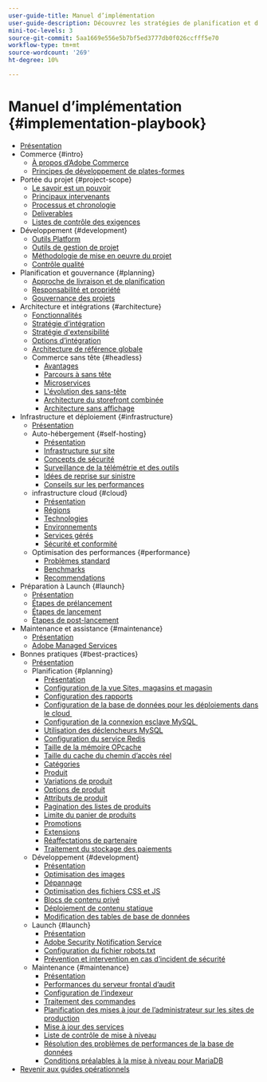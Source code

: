 ```yaml
---
user-guide-title: Manuel d’implémentation
user-guide-description: Découvrez les stratégies de planification et d’implémentation d’un site Adobe Commerce performant.
mini-toc-levels: 3
source-git-commit: 5aa1669e556e5b7bf5ed3777db0f026ccfff5e70
workflow-type: tm+mt
source-wordcount: '269'
ht-degree: 10%

---
```



# Manuel d’implémentation {#implementation-playbook}

- [Présentation](overview.md)
- Commerce {#intro}
   - [À propos d’Adobe Commerce](intro/about-commerce.md)
   - [Principes de développement de plates-formes](intro/platform-development.md)
- Portée du projet {#project-scope}
   - [Le savoir est un pouvoir](project-scope/knowledge.md)
   - [Principaux intervenants](project-scope/key-stakeholders.md)
   - [Processus et chronologie](project-scope/process-timeline.md)
   - [Deliverables](project-scope/deliverables.md)
   - [Listes de contrôle des exigences](project-scope/requirement-checklists.md)
- Développement {#development}
   - [Outils Platform](development/platform-tools.md)
   - [Outils de gestion de projet](development/project-management-tools.md)
   - [Méthodologie de mise en oeuvre du projet](development/delivery.md)
   - [Contrôle qualité](development/quality-control.md)
- Planification et gouvernance {#planning}
   - [Approche de livraison et de planification](planning/delivery.md)
   - [Responsabilité et propriété](planning/ownership.md)
   - [Gouvernance des projets](planning/governance.md)
- Architecture et intégrations {#architecture}
   - [Fonctionnalités](architecture/capabilities.md)
   - [Stratégie d’intégration](architecture/integration-strategy.md)
   - [Stratégie d&#39;extensibilité](architecture/extensibility-strategy.md)
   - [Options d’intégration](architecture/integration-options.md)
   - [Architecture de référence globale](architecture/global-reference.md)
   - Commerce sans tête {#headless}
      - [Avantages](architecture/headless/benefits.md)
      - [Parcours à sans tête](architecture/headless/journey-to-headless.md)
      - [Microservices](architecture/headless/microservices.md)
      - [L&#39;évolution des sans-tête](architecture/headless/evolution.md)
      - [Architecture du storefront combinée](architecture/headless/legacy-storefront.md)
      - [Architecture sans affichage](architecture/headless/adobe-commerce.md)
- Infrastructure et déploiement {#infrastructure}
   - [Présentation](infrastructure/overview.md)
   - Auto-hébergement {#self-hosting}
      - [Présentation](infrastructure/self-hosting/overview.md)
      - [Infrastructure sur site](infrastructure/self-hosting/on-premises.md)
      - [Concepts de sécurité](infrastructure/self-hosting/security-concepts.md)
      - [Surveillance de la télémétrie et des outils](infrastructure/self-hosting/monitoring-tools.md)
      - [Idées de reprise sur sinistre](infrastructure/self-hosting/disaster-recovery-ideas.md)
      - [Conseils sur les performances](infrastructure/self-hosting/performance-tips.md)
   - infrastructure cloud {#cloud}
      - [Présentation](infrastructure/cloud/overview.md)
      - [Régions](infrastructure/cloud/regions.md)
      - [Technologies](infrastructure/cloud/technology.md)
      - [Environnements](infrastructure/cloud/environments.md)
      - [Services gérés](infrastructure/cloud/managed-services.md)
      - [Sécurité et conformité](infrastructure/cloud/security.md)
   - Optimisation des performances {#performance}
      - [Problèmes standard](infrastructure/performance/optimization.md)
      - [Benchmarks](infrastructure/performance/benchmarks.md)
      - [Recommendations](infrastructure/performance/recommendations.md)
- Préparation à Launch {#launch}
   - [Présentation](launch/overview.md)
   - [Étapes de prélancement](launch/pre-launch-steps.md)
   - [Étapes de lancement](launch/launch-steps.md)
   - [Étapes de post-lancement](launch/post-launch-steps.md)
- Maintenance et assistance {#maintenance}
   - [Présentation](maintenance/overview.md)
   - [Adobe Managed Services](maintenance/adobe-managed-services.md)
- Bonnes pratiques {#best-practices}
   - [Présentation](best-practices/phases.md)
   - Planification {#planning}
      - [Présentation](best-practices/planning/overview.md)
      - [Configuration de la vue Sites, magasins et magasin](best-practices/planning/sites-stores-store-views.md)
      - [Configuration des rapports](best-practices/planning/reporting-configuration.md)
      - [Configuration de la base de données pour les déploiements dans le cloud &#x200B;](best-practices/planning/database-on-cloud.md)
      - [Configuration de la connexion esclave MySQL &#x200B;](best-practices/planning/configure-mysql-slave-connection-on-cloud.md)
      - [Utilisation des déclencheurs MySQL](best-practices/planning/mysql-triggers-usage.md)
      - [Configuration du service Redis](best-practices/planning/redis-service-configuration.md)
      - [Taille de la mémoire OPcache](best-practices/planning/opcache-memory-size.md)
      - [Taille du cache du chemin d’accès réel](best-practices/planning/realpath-cache-size.md)
      - [Catégories](best-practices/planning/category-limits.md)
      - [Produit](best-practices/planning/product-sku-limits.md)
      - [Variations de produit](best-practices/planning/product-variations.md)
      - [Options de produit](best-practices/planning/product-options.md)
      - [Attributs de produit](best-practices/planning/product-attributes-and-options.md)
      - [Pagination des listes de produits](best-practices/planning/product-listing-pagination.md)
      - [Limite du panier de produits](best-practices/planning/product-cart.md)
      - [Promotions](best-practices/planning/product-cart-promotions.md)
      - [Extensions](best-practices/planning/extensions.md)
      - [Réaffectations de partenaire](best-practices/planning/partner-escalation.md)
      - [Traitement du stockage des paiements](best-practices/planning/payment-processing-storage.md)
   - Développement {#development}
      - [Présentation](best-practices/development/overview.md)
      - [Optimisation des images](best-practices/development/image-optimization.md)
      - [Dépannage](best-practices/development/troubleshooting.md)
      - [Optimisation des fichiers CSS et JS](best-practices/development/optimize-css-js-files.md)
      - [Blocs de contenu privé](best-practices/development/private-content-block-configuration.md)
      - [Déploiement de contenu statique](best-practices/development/static-content-deployment.md)
      - [Modification des tables de base de données](best-practices/development/modifying-core-and-third-party-tables.md)
   - Launch {#launch}
      - [Présentation](best-practices/launch/overview.md)
      - [Adobe Security Notification Service](best-practices/launch/security-notification-service.md)
      - [Configuration du fichier robots.txt](best-practices/launch/robots-txt.md)
      - [Prévention et intervention en cas d’incident de sécurité](best-practices/launch/prevent-respond-security-incident.md)
   - Maintenance {#maintenance}
      - [Présentation](best-practices/maintenance/overview.md)
      - [Performances du serveur frontal d’audit](best-practices/maintenance/frontend-performance.md)
      - [Configuration de l’indexeur](best-practices/maintenance/indexer-configuration.md)
      - [Traitement des commandes](best-practices/maintenance/order-processing-configuration.md)
      - [Planification des mises à jour de l’administrateur sur les sites de production](best-practices/maintenance/scheduling-admin-updates-in-production.md)
      - [Mise à jour des services](best-practices/maintenance/update-services.md)
      - [Liste de contrôle de mise à niveau](best-practices/maintenance/upgrade-checklist.md)
      - [Résolution des problèmes de performances de la base de données](best-practices/maintenance/resolve-database-performance-issues.md)
      - [Conditions préalables à la mise à niveau pour MariaDB](best-practices/maintenance/commerce-235-upgrade-prerequisites-mariadb.md)
- [Revenir aux guides opérationnels](https://experienceleague.adobe.com/docs/commerce-operations/operational-guides/home.html)
